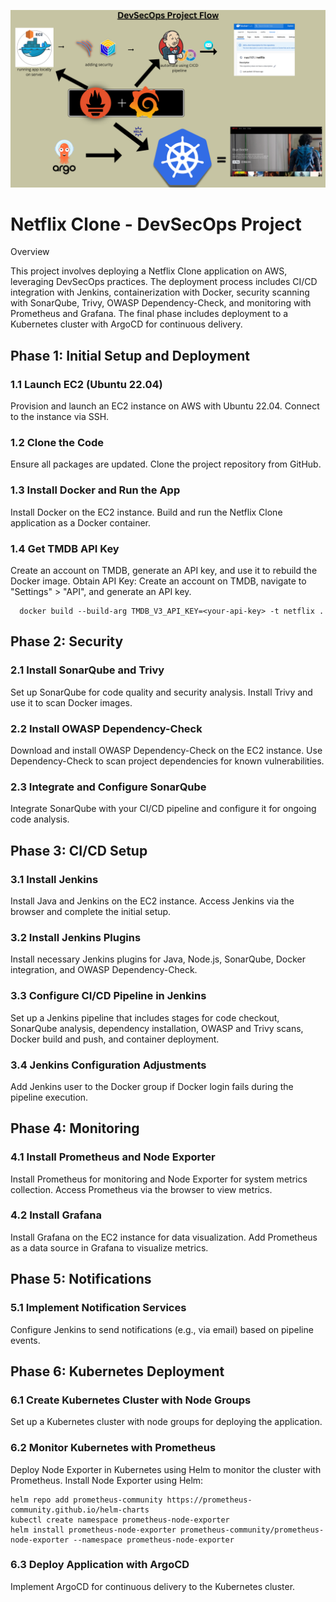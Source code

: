 ![Alt Text](DevSecOps.png)

# Netflix Clone - DevSecOps Project
Overview

This project involves deploying a Netflix Clone application on AWS, leveraging DevSecOps practices. The deployment process includes CI/CD integration with Jenkins, containerization with Docker, security scanning with SonarQube, Trivy, OWASP Dependency-Check, and monitoring with Prometheus and Grafana. The final phase includes deployment to a Kubernetes cluster with ArgoCD for continuous delivery.
## Phase 1: Initial Setup and Deployment
### 1.1 Launch EC2 (Ubuntu 22.04)

Provision and launch an EC2 instance on AWS with Ubuntu 22.04.
Connect to the instance via SSH.

### 1.2 Clone the Code

Ensure all packages are updated.
Clone the project repository from GitHub.

### 1.3 Install Docker and Run the App

Install Docker on the EC2 instance.
Build and run the Netflix Clone application as a Docker container.

### 1.4 Get TMDB API Key

 Create an account on TMDB, generate an API key, and use it to rebuild the Docker image.
 Obtain API Key: Create an account on TMDB, navigate to "Settings" > "API", and generate an API key.
 
      docker build --build-arg TMDB_V3_API_KEY=<your-api-key> -t netflix .



## Phase 2: Security
### 2.1 Install SonarQube and Trivy

Set up SonarQube for code quality and security analysis.
Install Trivy and use it to scan Docker images.

### 2.2 Install OWASP Dependency-Check

Download and install OWASP Dependency-Check on the EC2 instance.
Use Dependency-Check to scan project dependencies for known vulnerabilities.

### 2.3 Integrate and Configure SonarQube

Integrate SonarQube with your CI/CD pipeline and configure it for ongoing code analysis.

## Phase 3: CI/CD Setup
### 3.1 Install Jenkins

Install Java and Jenkins on the EC2 instance.
Access Jenkins via the browser and complete the initial setup.

### 3.2 Install Jenkins Plugins

Install necessary Jenkins plugins for Java, Node.js, SonarQube, Docker integration, and OWASP Dependency-Check.

### 3.3 Configure CI/CD Pipeline in Jenkins

Set up a Jenkins pipeline that includes stages for code checkout, SonarQube analysis, dependency installation, OWASP and Trivy scans, Docker build and push, and container deployment.

### 3.4 Jenkins Configuration Adjustments

Add Jenkins user to the Docker group if Docker login fails during the pipeline execution.

## Phase 4: Monitoring
### 4.1 Install Prometheus and Node Exporter

Install Prometheus for monitoring and Node Exporter for system metrics collection.
Access Prometheus via the browser to view metrics.

### 4.2 Install Grafana

Install Grafana on the EC2 instance for data visualization.
Add Prometheus as a data source in Grafana to visualize metrics.

## Phase 5: Notifications
### 5.1 Implement Notification Services

Configure Jenkins to send notifications (e.g., via email) based on pipeline events.

## Phase 6: Kubernetes Deployment
### 6.1 Create Kubernetes Cluster with Node Groups

Set up a Kubernetes cluster with node groups for deploying the application.

### 6.2 Monitor Kubernetes with Prometheus

Deploy Node Exporter in Kubernetes using Helm to monitor the cluster with Prometheus.
Install Node Exporter using Helm:


    helm repo add prometheus-community https://prometheus-community.github.io/helm-charts
    kubectl create namespace prometheus-node-exporter
    helm install prometheus-node-exporter prometheus-community/prometheus-node-exporter --namespace prometheus-node-exporter


### 6.3 Deploy Application with ArgoCD

Implement ArgoCD for continuous delivery to the Kubernetes cluster.
